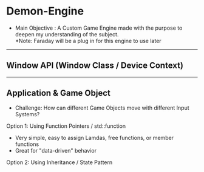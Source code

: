 # Demon-Engine
- Main Objective : A Custom Game Engine made with the purpose to deepen my understanding of the subject. <br />
*Note: Faraday will be a plug in for this engine to use later
*********************************************************************
## Window API (Window Class / Device Context)
*********************************************************************
## Application & Game Object <br />
- Challenge: How can different Game Objects move with different Input Systems? <br />

Option 1: Using Function Pointers / std::function <br />
- Very simple, easy to assign Lamdas, free functions, or member functions
- Great for "data-driven" behavior <br />

Option 2: Using Inheritance / State Pattern <br />

